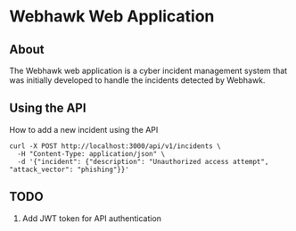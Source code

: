 # Webhawk Web Application

## About
The Webhawk web application is a cyber incident management system that was initially developed to handle the incidents detected by Webhawk. 

## Using the API
How to add a new incident using the API

```shell
curl -X POST http://localhost:3000/api/v1/incidents \
  -H "Content-Type: application/json" \
  -d '{"incident": {"description": "Unauthorized access attempt", "attack_vector": "phishing"}}'
```
## TODO
1. Add JWT token for API authentication 

